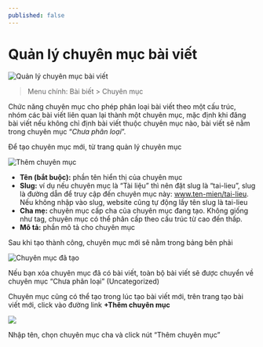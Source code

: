 ```yaml
---
published: false
---
```


# Quản lý chuyên mục bài viết

![Quản lý chuyên mục bài viết](http://i429.photobucket.com/albums/qq12/liu_zango_ne/Huong-dan-quan-tri/chuyenmucbaiviet.jpg)

> Menu chính: Bài biết > Chuyên mục

Chức năng chuyên mục cho phép phân loại bài viết theo một cấu trúc, nhóm các bài viết liên quan lại thành một chuyên mục, mặc định khi đăng bài viết nếu không chỉ định bài viết thuộc chuyên mục nào, bài viết sẽ nằm trong chuyên mục “*Chưa phân loại*”.

Để tạo chuyên mục mới, từ trang quản lý chuyên mục

![Thêm chuyên mục](http://i429.photobucket.com/albums/qq12/liu_zango_ne/them-chuyen-muc.jpg)

- **Tên (bắt buộc):** phần tên hiển thị của chuyên mục
- **Slug:** ví dụ nếu chuyên mục là “Tài liệu” thì nên đặt slug là “tai-lieu”, slug là đường dẫn để truy cập đến chuyên mục này: www.ten-mien/tai-lieu. Nếu không nhập vào slug, website cũng tự động lấy tên slug là tai-lieu
- **Cha mẹ:** chuyên mục cấp cha của chuyên mục đang tạo. Không giống như tag, chuyên mục có thể phân cấp theo cấu trúc từ cao đến thấp.
- **Mô tả:** phần mô tả cho chuyên mục

Sau khi tạo thành công, chuyên mục mới sẽ nằm trong bảng bên phải

![Chuyên mục đã tạo ](http://i429.photobucket.com/albums/qq12/liu_zango_ne/Huong-dan-quan-tri/chuyen-muc-da-tao.jpg)

Nếu bạn xóa chuyên mục đã có bài viết, toàn bộ bài viết sẽ được chuyển về chuyên mục “Chưa phân loại” (Uncategorized)

Chuyên mục cũng có thể tạo trong lúc tạo bài viết mới, trên trang tạo bài viết mới, click vào đường link **+Thêm chuyên mục**

![](http://i429.photobucket.com/albums/qq12/liu_zango_ne/Huong-dan-quan-tri/Chuyen-muc.png)

Nhập tên, chọn chuyên mục cha và click nút “Thêm chuyên mục”

